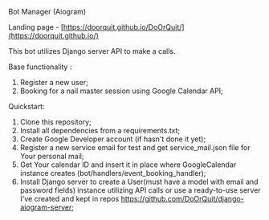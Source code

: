 Bot Manager (Aiogram)

Landing page - [https://doorquit.github.io/DoOrQuit/](https://doorquit.github.io/)

This bot utilizes Django server API to make a calls.

Base functionality :

1) Register a new user;
2) Booking for a nail master session using Google Calendar API;


Quickstart:

1) Clone this repository;
2) Install all dependencies from a requirements.txt;
3) Create Google Developer account (if hasn't done it yet);
4) Register a new service email for test and get service_mail.json file for Your personal mail;
5) Get Your calendar ID and insert it in place where GoogleCalendar instance creates (bot/handlers/event_booking_handler);
6) Install Django server to create a User(must have a model with email and password fields) instance utilizing API calls or use a ready-to-use server I've created and kept in repos https://github.com/DoOrQuit/django-aiogram-server;
